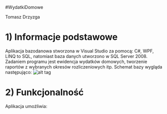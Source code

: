 #WydatkiDomowe

Tomasz Drzyzga
    
# 1) Informacje podstawowe
Aplikacja bazodanowa stworzona w Visual Studio za pomocą: C#, WPF, LINQ to SQL, natomiast baza danych utworzono w SQL Server 2008.
Zadaniem programu jest ewidencja wydatków domowych, tworzenie raportów z wybranych okresów rozliczeniowych itp.
Schemat bazy wygląda następująco:
![alt tag](https://github.com/tdrzyzga/WydatkiDomowe/WydatkiDomowe/WydatkiDomowe/Images/HouseholdExpenses.png)
# 2) Funkcjonalność
Aplikacja umożliwia:



